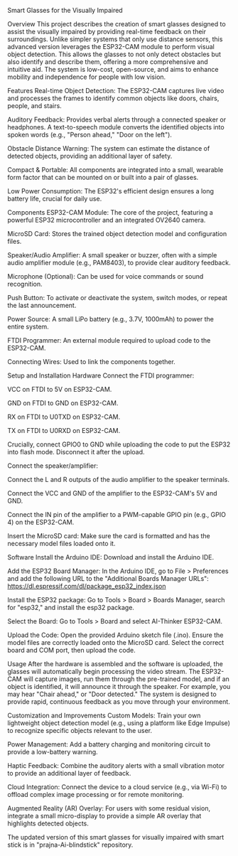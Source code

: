 Smart Glasses for the Visually Impaired

Overview
This project describes the creation of smart glasses designed to assist the visually impaired by providing real-time feedback on their surroundings. Unlike simpler systems that only use distance sensors, this advanced version leverages the ESP32-CAM module to perform visual object detection. This allows the glasses to not only detect obstacles but also identify and describe them, offering a more comprehensive and intuitive aid. The system is low-cost, open-source, and aims to enhance mobility and independence for people with low vision.

Features
Real-time Object Detection: The ESP32-CAM captures live video and processes the frames to identify common objects like doors, chairs, people, and stairs.

Auditory Feedback: Provides verbal alerts through a connected speaker or headphones. A text-to-speech module converts the identified objects into spoken words (e.g., "Person ahead," "Door on the left").

Obstacle Distance Warning: The system can estimate the distance of detected objects, providing an additional layer of safety.

Compact & Portable: All components are integrated into a small, wearable form factor that can be mounted on or built into a pair of glasses.

Low Power Consumption: The ESP32's efficient design ensures a long battery life, crucial for daily use.

Components
ESP32-CAM Module: The core of the project, featuring a powerful ESP32 microcontroller and an integrated OV2640 camera.

MicroSD Card: Stores the trained object detection model and configuration files.

Speaker/Audio Amplifier: A small speaker or buzzer, often with a simple audio amplifier module (e.g., PAM8403), to provide clear auditory feedback.

Microphone (Optional): Can be used for voice commands or sound recognition.

Push Button: To activate or deactivate the system, switch modes, or repeat the last announcement.

Power Source: A small LiPo battery (e.g., 3.7V, 1000mAh) to power the entire system.

FTDI Programmer: An external module required to upload code to the ESP32-CAM.

Connecting Wires: Used to link the components together.

Setup and Installation
Hardware
Connect the FTDI programmer:

VCC on FTDI to 5V on ESP32-CAM.

GND on FTDI to GND on ESP32-CAM.

RX on FTDI to U0TXD on ESP32-CAM.

TX on FTDI to U0RXD on ESP32-CAM.

Crucially, connect GPIO0 to GND while uploading the code to put the ESP32 into flash mode. Disconnect it after the upload.

Connect the speaker/amplifier:

Connect the L and R outputs of the audio amplifier to the speaker terminals.

Connect the VCC and GND of the amplifier to the ESP32-CAM's 5V and GND.

Connect the IN pin of the amplifier to a PWM-capable GPIO pin (e.g., GPIO 4) on the ESP32-CAM.

Insert the MicroSD card: Make sure the card is formatted and has the necessary model files loaded onto it.

Software
Install the Arduino IDE: Download and install the Arduino IDE.

Add the ESP32 Board Manager: In the Arduino IDE, go to File > Preferences and add the following URL to the "Additional Boards Manager URLs": https://dl.espressif.com/dl/package_esp32_index.json

Install the ESP32 package: Go to Tools > Board > Boards Manager, search for "esp32," and install the esp32 package.

Select the Board: Go to Tools > Board and select AI-Thinker ESP32-CAM.

Upload the Code: Open the provided Arduino sketch file (.ino). Ensure the model files are correctly loaded onto the MicroSD card. Select the correct board and COM port, then upload the code.

Usage
After the hardware is assembled and the software is uploaded, the glasses will automatically begin processing the video stream. The ESP32-CAM will capture images, run them through the pre-trained model, and if an object is identified, it will announce it through the speaker. For example, you may hear "Chair ahead," or "Door detected." The system is designed to provide rapid, continuous feedback as you move through your environment.

Customization and Improvements
Custom Models: Train your own lightweight object detection model (e.g., using a platform like Edge Impulse) to recognize specific objects relevant to the user.

Power Management: Add a battery charging and monitoring circuit to provide a low-battery warning.

Haptic Feedback: Combine the auditory alerts with a small vibration motor to provide an additional layer of feedback.

Cloud Integration: Connect the device to a cloud service (e.g., via Wi-Fi) to offload complex image processing or for remote monitoring.

Augmented Reality (AR) Overlay: For users with some residual vision, integrate a small micro-display to provide a simple AR overlay that highlights detected objects.

The updated version of this smart glasses for visually impaired with smart stick is in "prajna-Ai-blindstick" repository.
